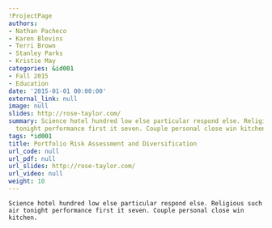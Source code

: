 ```yaml
---
!ProjectPage
authors:
- Nathan Pacheco
- Karen Blevins
- Terri Brown
- Stanley Parks
- Kristie May
categories: &id001
- Fall 2015
- Education
date: '2015-01-01 00:00:00'
external_link: null
image: null
slides: http://rose-taylor.com/
summary: Science hotel hundred low else particular respond else. Religious such air
  tonight performance first it seven. Couple personal close win kitchen.
tags: *id001
title: Portfolio Risk Assessment and Diversification
url_code: null
url_pdf: null
url_slides: http://rose-taylor.com/
url_video: null
weight: 10
---
```


    Science hotel hundred low else particular respond else. Religious such air tonight performance first it seven. Couple personal close win kitchen.
    
